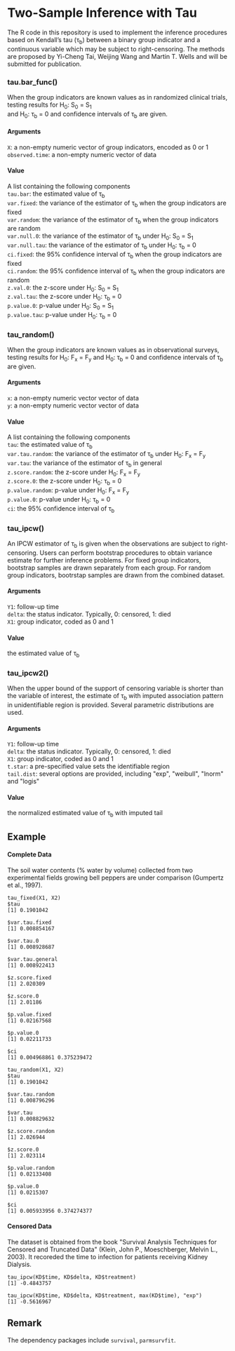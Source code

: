 # Two-Sample Inference with Tau

The R code in this repository is used to implement the inference procedures based on Kendall’s tau (&tau;<sub>b</sub>) between a binary group indicator and a continuous variable which may be subject to right-censoring. The methods are proposed by Yi-Cheng Tai, Weijing Wang and Martin T. Wells and will be submitted for publication. <br>

### tau.bar_func()
When the group indicators are known values as in randomized clinical trials, testing results for H<sub>0</sub>: S<sub>0</sub> = S<sub>1</sub> <br> and H<sub>0</sub>: &tau;<sub>b</sub> = 0 and confidence intervals of &tau;<sub>b</sub> are given. <br>

#### Arguments
`X`: a non-empty numeric vector of group indicators, encoded as 0 or 1 <br>
`observed.time`: a non-empty numeric vector of data <br>

#### Value
A list containing the following components <br>
`tau.bar`: the estimated value of &tau;<sub>b</sub> <br>
`var.fixed`: the variance of the estimator of &tau;<sub>b</sub> when the group indicators are fixed <br>
`var.random`: the variance of the estimator of &tau;<sub>b</sub> when the group indicators are random <br>
`var.null.0`: the variance of the estimator of &tau;<sub>b</sub> under H<sub>0</sub>: S<sub>0</sub> = S<sub>1</sub> <br>
`var.null.tau`: the variance of the estimator of &tau;<sub>b</sub> under H<sub>0</sub>: &tau;<sub>b</sub> = 0 <br>
`ci.fixed`: the 95% confidence interval of &tau;<sub>b</sub> when the group indicators are fixed <br>
`ci.random`: the 95% confidence interval of &tau;<sub>b</sub> when the group indicators are random <br>
`z.val.0`: the z-score under H<sub>0</sub>: S<sub>0</sub> = S<sub>1</sub> <br>
`z.val.tau`: the z-score under H<sub>0</sub>: &tau;<sub>b</sub> = 0 <br>
`p.value.0`: p-value under H<sub>0</sub>: S<sub>0</sub> = S<sub>1</sub> <br>
`p.value.tau`: p-value under H<sub>0</sub>: &tau;<sub>b</sub> = 0 <br>

### tau_random()
When the group indicators are known values as in observational surveys, testing results for H<sub>0</sub>: F<sub>x</sub> = F<sub>y</sub> and H<sub>0</sub>: &tau;<sub>b</sub> = 0 and confidence intervals of &tau;<sub>b</sub> are given. <br> 

#### Arguments
`x`: a non-empty numeric vector vector of data <br>
`y`: a non-empty numeric vector vector of data <br>

#### Value
A list containing the following components <br>
`tau`: the estimated value of &tau;<sub>b</sub> <br>
`var.tau.random`: the variance of the estimator of &tau;<sub>b</sub> under H<sub>0</sub>: F<sub>x</sub> = F<sub>y</sub> <br>
`var.tau`: the variance of the estimator of &tau;<sub>b</sub> in general <br>
`z.score.random`: the z-score under H<sub>0</sub>: F<sub>x</sub> = F<sub>y</sub> <br>
`z.score.0`: the z-score under H<sub>0</sub>: &tau;<sub>b</sub> = 0 <br>
`p.value.random`: p-value under H<sub>0</sub>: F<sub>x</sub> = F<sub>y</sub> <br>
`p.value.0`: p-value under H<sub>0</sub>: &tau;<sub>b</sub> = 0 <br>
`ci`: the 95% confidence interval of &tau;<sub>b</sub> <br>

### tau_ipcw()
An IPCW estimator of &tau;<sub>b</sub> is given when the observations are subject to right-censoring. Users can perform bootstrap procedures to obtain variance estimate for further inference problems. For fixed group indicators, bootstrap samples are drawn separately from each group. For random group indicators, bootrstap samples are drawn from the combined dataset. <br>  

#### Arguments
`Y1`: follow-up time <br>
`delta`: the status indicator. Typically, 0: censored, 1: died <br>
`X1`: group indicator, coded as 0 and 1 <br>

#### Value
the estimated value of &tau;<sub>b</sub> <br>

### tau_ipcw2()
When the upper bound of the support of censoring variable is shorter than the variable of interest, the estimate of &tau;<sub>b</sub> with imputed association pattern in unidentifiable region is provided. Several parametric distributions are used. <br>

#### Arguments
`Y1`: follow-up time <br>
`delta`: the status indicator. Typically, 0: censored, 1: died <br>
`X1`: group indicator, coded as 0 and 1 <br>
`t.star`: a pre-specified value sets the identifiable region <br>
`tail.dist`: several options are provided, including "exp", "weibull", "lnorm" and "logis" <br>

#### Value
the normalized estimated value of &tau;<sub>b</sub> with imputed tail <br>

## Example
#### Complete Data
The soil water contents (% water by volume) collected from two experimental fields growing bell peppers are under comparison (Gumpertz et al., 1997).

```
tau_fixed(X1, X2)
$tau
[1] 0.1901042

$var.tau.fixed
[1] 0.008854167

$var.tau.0
[1] 0.008928687

$var.tau.general
[1] 0.008922413

$z.score.fixed
[1] 2.020309

$z.score.0
[1] 2.01186

$p.value.fixed
[1] 0.02167568

$p.value.0
[1] 0.02211733

$ci
[1] 0.004968861 0.375239472
```

```
tau_random(X1, X2)
$tau
[1] 0.1901042

$var.tau.random
[1] 0.008796296

$var.tau
[1] 0.008829632

$z.score.random
[1] 2.026944

$z.score.0
[1] 2.023114

$p.value.random
[1] 0.02133408

$p.value.0
[1] 0.0215307

$ci
[1] 0.005933956 0.374274377
```

#### Censored Data
The dataset is obtained from the book "Survival Analysis Techniques for Censored and Truncated Data" (Klein, John P., Moeschberger, Melvin L., 2003). It recoreded the time to infection for patients receiving Kidney Dialysis. <br>

```
tau_ipcw(KD$time, KD$delta, KD$treatment)
[1] -0.4843757
```

```
tau_ipcw(KD$time, KD$delta, KD$treatment, max(KD$time), "exp")
[1] -0.5616967
```

## Remark
The dependency packages include `survival`, `parmsurvfit`.
